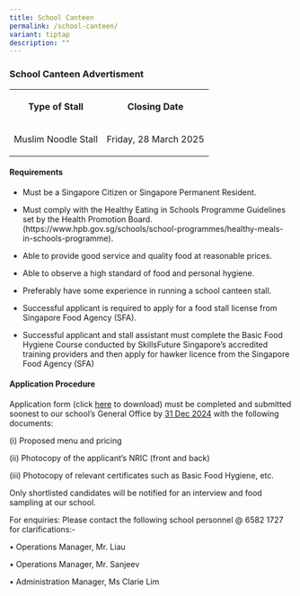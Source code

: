 ```yaml
---
title: School Canteen
permalink: /school-canteen/
variant: tiptap
description: ""
---
```

<h3><strong>School Canteen Advertisment</strong></h3>
<p></p>
<table style="minWidth: 50px">
<colgroup>
<col>
<col>
</colgroup>
<tbody>
<tr>
<th rowspan="1" colspan="1">
<p>Type of Stall</p>
</th>
<th rowspan="1" colspan="1">
<p>Closing Date</p>
</th>
</tr>
<tr>
<td rowspan="1" colspan="1">
<p>Muslim Noodle Stall</p>
</td>
<td rowspan="1" colspan="1">
<p>Friday, 28 March 2025</p>
</td>
</tr>
</tbody>
</table>
<h4><strong>Requirements</strong></h4>
<ul data-tight="true" class="tight">
<li>
<p>Must be a Singapore Citizen or Singapore Permanent Resident.</p>
</li>
<li>
<p>Must comply with the Healthy Eating in Schools Programme Guidelines set
by the Health Promotion Board. (https://www.hpb.gov.sg/schools/school-programmes/healthy-meals-in-schools-programme).</p>
</li>
<li>
<p>Able to provide good service and quality food at reasonable prices.</p>
</li>
<li>
<p>Able to observe a high standard of food and personal hygiene.</p>
</li>
<li>
<p>Preferably have some experience in running a school canteen stall.</p>
</li>
<li>
<p>Successful applicant is required to apply for a food stall license from
Singapore Food Agency (SFA).</p>
</li>
<li>
<p>Successful applicant and stall assistant must complete the Basic Food
Hygiene Course conducted by SkillsFuture Singapore’s accredited training
providers and then apply for hawker licence from the Singapore Food Agency
(SFA)</p>
</li>
</ul>
<h4><strong>Application Procedure</strong></h4>
<p>Application form (click <a href="/files/Canteen/School_Application_for_canteen_stall.pdf" rel="noopener noreferrer nofollow" target="_blank">here</a> to
download) must be completed and submitted soonest to our school’s General
Office by <u>31 Dec 2024</u> with the following documents:</p>
<p>(i) Proposed menu and pricing</p>
<p>(ii) Photocopy of the applicant’s NRIC (front and back)</p>
<p>(iii) Photocopy of relevant certificates such as Basic Food Hygiene, etc.</p>
<p>Only shortlisted candidates will be notified for an interview and food
sampling at our school.</p>
<p>For enquiries: Please contact the following school personnel @ 6582 1727
for clarifications:-</p>
<p>• Operations Manager, Mr. Liau</p>
<p>• Operations Manager, Mr. Sanjeev</p>
<p>• Administration Manager, Ms Clarie Lim</p>
<p></p>
<p></p>